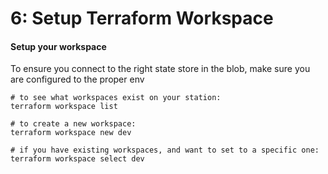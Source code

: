 # 6: Setup Terraform Workspace



#### Setup your workspace

To ensure you connect to the right state store in the blob, make sure you are configured to the proper env

```text
# to see what workspaces exist on your station:
terraform workspace list

# to create a new workspace:
terraform workspace new dev

# if you have existing workspaces, and want to set to a specific one:
terraform workspace select dev
```

#### 


